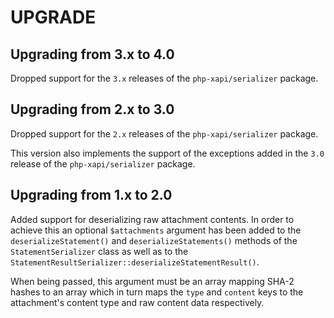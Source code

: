 UPGRADE
=======

Upgrading from 3.x to 4.0
-------------------------

Dropped support for the `3.x` releases of the `php-xapi/serializer` package.

Upgrading from 2.x to 3.0
-------------------------

Dropped support for the `2.x` releases of the `php-xapi/serializer` package.

This version also implements the support of the exceptions added in the `3.0` release
of the `php-xapi/serializer` package.

Upgrading from 1.x to 2.0
-------------------------

Added support for deserializing raw attachment contents. In order to achieve this
an optional `$attachments` argument has been added to the `deserializeStatement()`
and `deserializeStatements()` methods of the `StatementSerializer` class as well
as to the `StatementResultSerializer::deserializeStatementResult()`.

When being passed, this argument must be an array mapping SHA-2 hashes to an
array which in turn maps the `type` and `content` keys to the attachment's
content type and raw content data respectively.
